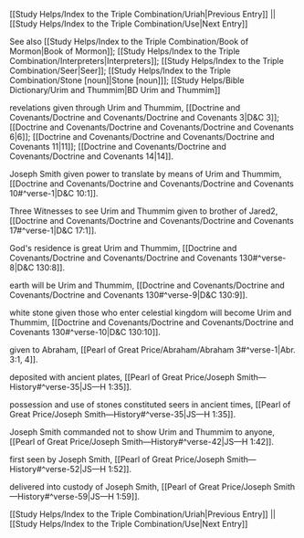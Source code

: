 [[Study Helps/Index to the Triple Combination/Uriah|Previous Entry]]  ||  [[Study Helps/Index to the Triple Combination/Use|Next Entry]]

 See also [[Study Helps/Index to the Triple Combination/Book of Mormon|Book of Mormon]]; [[Study Helps/Index to the Triple Combination/Interpreters|Interpreters]]; [[Study Helps/Index to the Triple Combination/Seer|Seer]]; [[Study Helps/Index to the Triple Combination/Stone [noun]|Stone [noun]]]; [[Study Helps/Bible Dictionary/Urim and Thummim|BD Urim and Thummim]]

 revelations given through Urim and Thummim, [[Doctrine and Covenants/Doctrine and Covenants/Doctrine and Covenants 3|D&C 3]]; [[Doctrine and Covenants/Doctrine and Covenants/Doctrine and Covenants 6|6]]; [[Doctrine and Covenants/Doctrine and Covenants/Doctrine and Covenants 11|11]]; [[Doctrine and Covenants/Doctrine and Covenants/Doctrine and Covenants 14|14]].

 Joseph Smith given power to translate by means of Urim and Thummim, [[Doctrine and Covenants/Doctrine and Covenants/Doctrine and Covenants 10#^verse-1|D&C 10:1]].

 Three Witnesses to see Urim and Thummim given to brother of Jared2, [[Doctrine and Covenants/Doctrine and Covenants/Doctrine and Covenants 17#^verse-1|D&C 17:1]].

 God's residence is great Urim and Thummim, [[Doctrine and Covenants/Doctrine and Covenants/Doctrine and Covenants 130#^verse-8|D&C 130:8]].

 earth will be Urim and Thummim, [[Doctrine and Covenants/Doctrine and Covenants/Doctrine and Covenants 130#^verse-9|D&C 130:9]].

 white stone given those who enter celestial kingdom will become Urim and Thummim, [[Doctrine and Covenants/Doctrine and Covenants/Doctrine and Covenants 130#^verse-10|D&C 130:10]].

 given to Abraham, [[Pearl of Great Price/Abraham/Abraham 3#^verse-1|Abr. 3:1, 4]].

 deposited with ancient plates, [[Pearl of Great Price/Joseph Smith—History#^verse-35|JS—H 1:35]].

 possession and use of stones constituted seers in ancient times, [[Pearl of Great Price/Joseph Smith—History#^verse-35|JS—H 1:35]].

 Joseph Smith commanded not to show Urim and Thummim to anyone, [[Pearl of Great Price/Joseph Smith—History#^verse-42|JS—H 1:42]].

 first seen by Joseph Smith, [[Pearl of Great Price/Joseph Smith—History#^verse-52|JS—H 1:52]].

 delivered into custody of Joseph Smith, [[Pearl of Great Price/Joseph Smith—History#^verse-59|JS—H 1:59]].

[[Study Helps/Index to the Triple Combination/Uriah|Previous Entry]]  ||  [[Study Helps/Index to the Triple Combination/Use|Next Entry]]